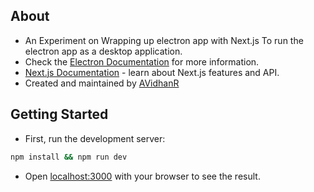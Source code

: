 ## About

- An Experiment on Wrapping up electron app with Next.js To run the
  electron app as a desktop application.
- Check the [Electron Documentation](https://www.electronjs.org/docs) for more
  information.
- [Next.js Documentation](https://nextjs.org/docs) - learn about Next.js features and API.
- Created and maintained by [AVidhanR](https://github.com/AVidhanR)

## Getting Started

- First, run the development server:

```bash
npm install && npm run dev
```

- Open [localhost:3000](http://localhost:3000) with your browser to see the result.

